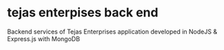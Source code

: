 # tejas enterpises back end
Backend services of Tejas Enterprises application developed in NodeJS &amp; Express.js with MongoDB
